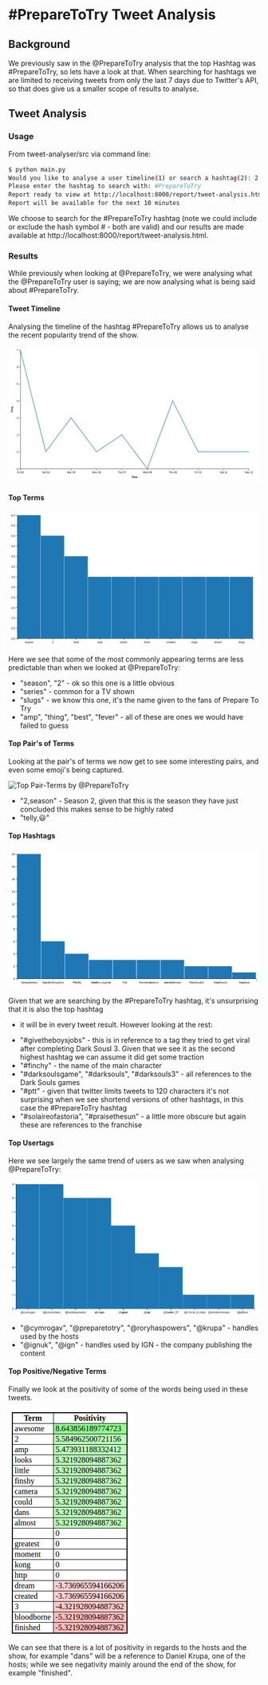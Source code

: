 # #PrepareToTry Tweet Analysis

## Background

We previously saw in the @PrepareToTry analysis that the top Hashtag was #PrepareToTry, so lets have a look at that. When
searching for hashtags we are limited to receiving tweets from only the last 7 days due to Twitter's API, so that does give
us a smaller scope of results to analyse.

## Tweet Analysis

### Usage

From tweet-analyser/src via command line:
```bash
$ python main.py
Would you like to analyse a user timeline(1) or search a hashtag(2): 2
Please enter the hashtag to search with: #PrepareToTry
Report ready to view at http://localhost:8000/report/tweet-analysis.html
Report will be available for the next 10 minutes
```

We choose to search for the #PrepareToTry hashtag (note we could include or exclude the hash symbol # - both are valid) and
our results are made available at http://localhost:8000/report/tweet-analysis.html.

### Results

While previously when looking at @PrepareToTry, we were analysing what the @PrepareToTry user is saying; we are now analysing
what is being said about #PrepareToTry.

#### Tweet Timeline

Analysing the timeline of the hashtag #PrepareToTry allows us to analyse the recent popularity trend of the show.

![Tweet Timeline](images/PTT_timeline.png)

#### Top Terms

![Top Terms by @PrepareToTry](images/PTT_top_terms.png)

Here we see that some of the most commonly appearing terms are less predictable than when we looked at @PrepareToTry:
 * "season", "2" - ok so this one is a little obvious
 * "series" - common for a TV shown
 * "slugs" - we know this one, it's the name given to the fans of Prepare To Try
 * "amp", "thing", "best", "fever" - all of these are ones we would have failed to guess

#### Top Pair's of Terms

Looking at the pair's of terms we now get to see some interesting pairs, and even some emoji's being captured.

![Top Pair-Terms by @PrepareToTry](images/PTT_top_pairs.png)

* "2,season" - Season 2, given that this is the season they have just concluded this makes sense to be highly rated
* "telly,:smiley:"

#### Top Hashtags

![Top Hashtags by @PrepareToTry](images/PTT_top_hashtags.png)

Given that we are searching by the #PrepareToTry hashtag, it's unsurprising that it is also the top hashtag
- it will be in every tweet result.  However looking at the rest:
* "#givetheboysjobs" - this is in reference to a tag they tried to get viral after completing Dark Sousl 3.  Given
that we see it as the second highest hashtag we can assume it did get some traction
* "#finchy" - the name of the main character
* "#darksoulsgame", "#darksouls", "#darksouls3" - all references to the Dark Souls games
* "#ptt" - given that twitter limits tweets to 120 characters it's not surprising when we see shortend versions of
other hashtags, in this case the #PrepareToTry hashtag
* "#solaireofastoria", "#praisethesun" - a little more obscure but again these are references to the franchise

#### Top Usertags

Here we see largely the same trend of users as we saw when analysing @PrepareToTry:

![Top Userstags by @PrepareToTry](images/PTT_top_users.png)

* "@cymrogav", "@preparetotry", "@roryhaspowers", "@krupa" - handles used by the hosts
* "@ignuk", "@ign" - handles used by IGN - the company publishing the content

#### Top Positive/Negative Terms

Finally we look at the positivity of some of the words being used in these tweets.

![Top Positive/Negative Terms by @PrepareToTry](images/term_positivity.png)

We can see that there is a lot of positivity in regards to the hosts and the show, for example "dans" will be a
reference to Daniel Krupa, one of the hosts; while we see negativity mainly around the end of the show, for example
"finished".